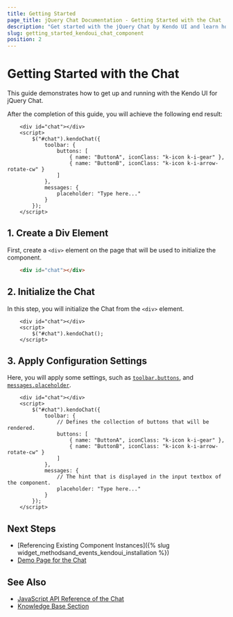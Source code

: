 ```yaml
---
title: Getting Started
page_title: jQuery Chat Documentation - Getting Started with the Chat
description: "Get started with the jQuery Chat by Kendo UI and learn how to create and initialize the component in a few easy steps."
slug: getting_started_kendoui_chat_component
position: 2
---
```



# Getting Started with the Chat 

This guide demonstrates how to get up and running with the Kendo UI for jQuery Chat.

After the completion of this guide, you will achieve the following end result:

```dojo
    <div id="chat"></div>
    <script>
        $("#chat").kendoChat({
            toolbar: {
                buttons: [
                    { name: "ButtonA", iconClass: "k-icon k-i-gear" },
                    { name: "ButtonB", iconClass: "k-icon k-i-arrow-rotate-cw" }
                ]
            },
            messages: {
                placeholder: "Type here..."
            }
        });
    </script>
```

## 1. Create a Div Element

First, create a `<div>` element on the page that will be used to initialize the component.

```html
    <div id="chat"></div>
```

## 2. Initialize the Chat

In this step, you will initialize the Chat from the `<div>` element.

```dojo
    <div id="chat"></div>
    <script>
        $("#chat").kendoChat();
    </script>
```

## 3. Apply Configuration Settings

Here, you will apply some settings, such as [`toolbar.buttons`](/api/javascript/ui/chat/configuration/toolbar.buttons), and [`messages.placeholder`](/api/javascript/ui/chat/configuration/messages.placeholder).

```dojo
    <div id="chat"></div>
    <script>
        $("#chat").kendoChat({
            toolbar: {
                // Defines the collection of buttons that will be rendered.
                buttons: [
                    { name: "ButtonA", iconClass: "k-icon k-i-gear" },
                    { name: "ButtonB", iconClass: "k-icon k-i-arrow-rotate-cw" }
                ]
            },
            messages: {
                // The hint that is displayed in the input textbox of the component.
                placeholder: "Type here..."
            }
        });
    </script>
```

## Next Steps

* [Referencing Existing Component Instances]({% slug widget_methodsand_events_kendoui_installation %})
* [Demo Page for the Chat](https://demos.telerik.com/kendo-ui/chat/index)

## See Also 

* [JavaScript API Reference of the Chat](/api/javascript/ui/chat)
* [Knowledge Base Section](/knowledge-base)


